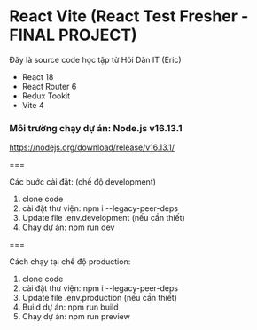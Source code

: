 # React Vite (React Test Fresher - FINAL PROJECT)

Đây là source code học tập từ Hỏi Dân IT (Eric)

- React 18
- React Router 6
- Redux Tookit
- Vite 4

### Môi trường chạy dự án: Node.js v16.13.1

https://nodejs.org/download/release/v16.13.1/

===

Các bước cài đặt: (chế độ development)

1. clone code
2. cài đặt thư viện: npm i --legacy-peer-deps
3. Update file .env.development (nếu cần thiết)
4. Chạy dự án: npm run dev

===

Cách chạy tại chế độ production:

1. clone code
2. cài đặt thư viện: npm i --legacy-peer-deps
3. Update file .env.production (nếu cần thiết)
4. Build dự án: npm run build
5. Chạy dự án: npm run preview
